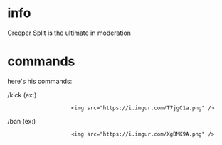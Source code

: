 # info
Creeper Split is the ultimate in moderation 

# commands
here's his commands:

/kick (ex:)
                        
                        <img src="https://i.imgur.com/T7jgC1a.png" />

/ban (ex:) 
                        
                        <img src="https://i.imgur.com/XgBMK9A.png" />
